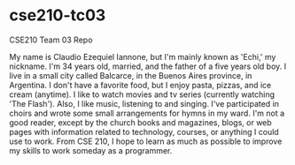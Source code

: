 # cse210-tc03
CSE210 Team 03 Repo

My name is Claudio Ezequiel Iannone, but I'm mainly known as 'Echi,' my nickname. I'm 34 years old, married, and the father of a five years old boy. I live in a small city called Balcarce, in the Buenos Aires province, in Argentina. I don't have a favorite food, but I enjoy pasta, pizzas, and ice cream (anytime). I like to watch movies and tv series (currently watching 'The Flash'). Also, I like music, listening to and singing. I've participated in choirs and wrote some small arrangements for hymns in my ward. I'm not a good reader, except by the church books and magazines, blogs, or web pages with information related to technology, courses, or anything I could use to work. From CSE 210, I hope to learn as much as possible to improve my skills to work someday as a programmer.
